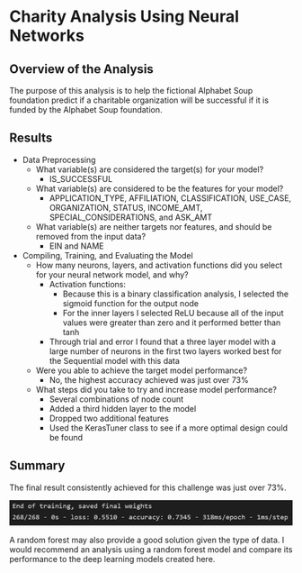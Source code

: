 # Charity Analysis Using Neural Networks
## Overview of the Analysis
The purpose of this analysis is to help the fictional Alphabet Soup foundation predict if a charitable organization will be successful if it is funded by the Alphabet Soup foundation.

## Results
- Data Preprocessing
  - What variable(s) are considered the target(s) for your model?
    - IS_SUCCESSFUL
  - What variable(s) are considered to be the features for your model?
    - APPLICATION_TYPE, AFFILIATION, CLASSIFICATION, USE_CASE, ORGANIZATION, STATUS, INCOME_AMT, SPECIAL_CONSIDERATIONS, and ASK_AMT
  - What variable(s) are neither targets nor features, and should be removed from the input data?
    - EIN and NAME
- Compiling, Training, and Evaluating the Model
  - How many neurons, layers, and activation functions did you select for your neural network model, and why?
    - Activation functions:
      - Because this is a binary classification analysis, I selected the sigmoid function for the output node
      - For the inner layers I selected ReLU because all of the input values were greater than zero and it performed better than tanh
    - Through trial and error I found that a three layer model with a large number of neurons in the first two layers worked best for the Sequential model with this data
  - Were you able to achieve the target model performance?
    - No, the highest accuracy achieved was just over 73%
  - What steps did you take to try and increase model performance?
    - Several combinations of node count
    - Added a third hidden layer to the model
    - Dropped two additional features
    - Used the KerasTuner class to see if a more optimal design could be found
## Summary

The final result consistently achieved for this challenge was just over 73%.  

![Results](./resources/results.png)

A random forest may also provide a good solution given the type of data.  I would recommend an analysis using a random forest model and compare its performance to the deep learning models created here. 
